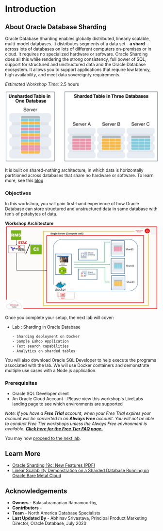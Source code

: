 # Introduction

## About Oracle Database Sharding
Oracle Database Sharding enables globally distributed, linearly scalable, multi-model databases. It distributes segments of a data set—**a shard**—across lots of databases on lots of different computers on-premises or in cloud. It requires no specialized hardware or software. Oracle Sharding does all this while rendering the strong consistency, full power of SQL, support for structured and unstructured data and the Oracle Database ecosystem. It allows you to support applications that require low latency, high availability, and meet data sovereignty requirements.

*Estimated Workshop Time:*  2.5 hours

![](images/sharding1.JPG " ")

It is built on shared-nothing architecture, in which data is horizontally partitioned across databases that share no hardware or software. To learn more, see this [blog](https://blogs.oracle.com/database/sharding-oracle-database-cloud-service-v2).

### Objectives
In this workshop, you will gain first-hand experience of how Oracle Database can store structured and unstructured data in same database with ten’s of petabytes of data.

**Workshop Architecture**
![](images/sharding2.JPG " ")

Once you complete your setup, the next lab will cover:


- Lab : Sharding in Oracle Database

      - Sharding deployment on Docker
      - Sample Eshop Application
      - Text search capabilities
      - Analytics on sharded tables


You will also download Oracle SQL Developer to help execute the programs associated with the lab. We will use Docker containers and demonstrate multiple use cases with a Node.js application.

### Prerequisites
- Oracle SQL Developer client
- An Oracle Cloud Account - Please view this workshop's LiveLabs landing page to see which environments are supported

*Note: If you have a **Free Trial** account, when your Free Trial expires your account will be converted to an **Always Free** account. You will not be able to conduct Free Tier workshops unless the Always Free environment is available. **[Click here for the Free Tier FAQ page.](https://www.oracle.com/cloud/free/faq.html)***

You may now [proceed to the next lab](#next).

## Learn More
- [Oracle Sharding 19c: New Features (PDF)](https://www.oracle.com/a/tech/docs/sharding-19c-new-features.pdf)
- [Linear Scalability Demonstration on a Sharded Database Running on Oracle Bare Metal Cloud](https://www.oracle.com/technetwork/database/availability/oraclesharding-200-3588532.mp4)

## Acknowledgements
- **Owners** - Balasubramanian Ramamoorthy,
- **Contributors** - 
- **Team** - North America Database Specialists
- **Last Updated By** - Abhinav Srivastava, Principal Product Marketing Director, Oracle Database, July 2020


